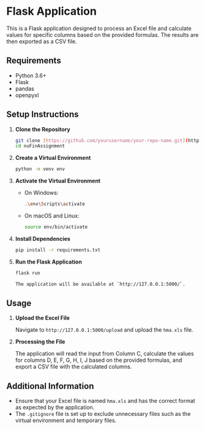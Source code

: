 # Flask Application

This is a Flask application designed to process an Excel file and calculate values for specific columns based on the provided formulas. The results are then exported as a CSV file.

## Requirements

- Python 3.6+
- Flask
- pandas
- openpyxl

## Setup Instructions

1. **Clone the Repository**

   ```bash
   git clone [https://github.com/yourusername/your-repo-name.git](https://github.com/Ghayoor1214/nuFinAssignment.git)
   cd nuFinAssignment
   ```

2. **Create a Virtual Environment**

   ```bash
   python -m venv env

3. **Activate the Virtual Environment**

   - On Windows:
     ```bash
     .\env\Scripts\activate
     ```
   - On macOS and Linux:
     ```bash
     source env/bin/activate
     ```

4. **Install Dependencies**

   ```bash
   pip install -r requirements.txt
   ```

5. **Run the Flask Application**

   ```bash
   flask run

   The application will be available at `http://127.0.0.1:5000/`.

## Usage

1. **Upload the Excel File**

   Navigate to `http://127.0.0.1:5000/upload` and upload the `hma.xls` file.

2. **Processing the File**

   The application will read the input from Column C, calculate the values for columns D, E, F, G, H, I, J based on the provided formulas, and export a CSV file with the calculated columns.

## Additional Information

- Ensure that your Excel file is named `hma.xls` and has the correct format as expected by the application.
- The `.gitignore` file is set up to exclude unnecessary files such as the virtual environment and temporary files.

